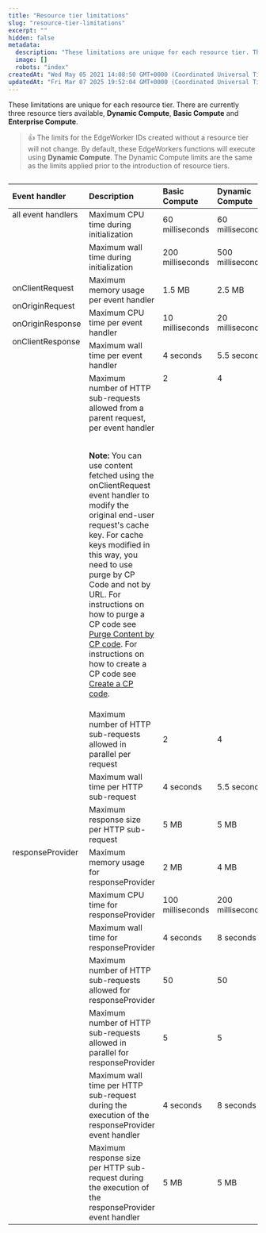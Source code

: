 ```yaml
---
title: "Resource tier limitations"
slug: "resource-tier-limitations"
excerpt: ""
hidden: false
metadata: 
  description: "These limitations are unique for each resource tier. There are currently two resource tiers available, Dynamic Compute and Basic Compute."
  image: []
  robots: "index"
createdAt: "Wed May 05 2021 14:08:50 GMT+0000 (Coordinated Universal Time)"
updatedAt: "Fri Mar 07 2025 19:52:04 GMT+0000 (Coordinated Universal Time)"
---
```

These limitations are unique for each resource tier. There are currently three resource tiers available, **Dynamic Compute**, **Basic Compute** and **Enterprise Compute**.

> 👍 The limits for the EdgeWorker IDs created without a resource tier will not change. By default, these EdgeWorkers functions will execute using **Dynamic Compute**. The Dynamic Compute limits are the same as the limits applied prior to the introduction of resource tiers.

<table>

<caption>

</caption>

<colgroup>

<col>

<col>

<col>

<col>

</colgroup>

<thead>

<tr>

<th align="left">Event handler</th>

<th align="left">Description</th>

<th align="left">Basic Compute</th>

<th align="left">Dynamic Compute</th>

<th align="left">Enterprise Compute</th>

</tr>

</thead>

<tbody>

<tr>

<td rowspan="2"; style=vertical-align:top> all event handlers </td>

<td>Maximum CPU time during initialization</td>

<td>60 milliseconds</td>

<td>60 milliseconds</td>

<td>300 milliseconds</td>

</tr>

<tr>

<td>Maximum wall time during initialization</td>

<td>200 milliseconds</td>

<td>500 milliseconds</td>

<td>500 milliseconds</td>

</tr>

<tr>

<td rowspan="7"; style=vertical-align:top>

onClientRequest

onOriginRequest

onOriginResponse

onClientResponse </td>

<td>Maximum memory usage per event handler</td>

<td>1.5 MB</td>

<td>2.5 MB</td>

<td>4 MB</td>

</tr>

<tr>

<td>Maximum CPU time per event handler</td>

<td>10 milliseconds</td>

<td>20 milliseconds</td>

<td>70 milliseconds</td>

</tr>

<tr>

<td>Maximum wall time per event handler</td>

<td>4 seconds</td>

<td>5.5 seconds</td>

<td>10 seconds</td>

</tr>

<tr>

<td>Maximum number of HTTP sub-requests allowed from a parent request, per event handler<BR>
<BR>

**Note:** You can use content fetched using the onClientRequest event handler to modify the original end-user request's cache key. For cache keys modified in this way, you need to use purge by CP Code and not by URL. For instructions on how to purge a CP code see [Purge Content by CP code](https://techdocs.akamai.com/purge-cache/docs/purge-content-cp-code). For instructions on how to create a CP code see [Create a CP code](https://techdocs.akamai.com/cp-codes/docs/welcome-cp-codes-rpt-grps).</td>

<td style=vertical-align:top>2</td>

<td style=vertical-align:top>4</td>

<td>10</td>

</tr>

<tr>

<td>Maximum number of HTTP sub-requests allowed in parallel per request</td>

<td>2</td>

<td>4</td>

<td>10</td>

</tr>

<tr>

<td>Maximum wall time per HTTP sub-request</td>

<td>4 seconds</td>

<td>5.5 seconds</td>

<td>10 seconds</td>

</tr>

<tr>

<td>Maximum response size per HTTP sub-request</td>

<td>5 MB</td>

<td>5 MB</td>

<td>8 MB</td>

</tr>

<tr>

<td rowspan="7"; style=vertical-align:top> responseProvider </td>

<td>Maximum memory usage for responseProvider</td>

<td>2 MB</td>

<td>4 MB</td>

<td>6 MB</td>

</tr>

<tr>

<td>Maximum CPU time for responseProvider</td>

<td>100 milliseconds</td>

<td>200 milliseconds</td>

<td>300 milliseconds</td>

</tr>

<tr>

<td>Maximum wall time for responseProvider</td>

<td>4 seconds</td>

<td>8 seconds</td>

<td>10 seconds</td>

</tr>

<tr>

<td>Maximum number of HTTP sub-requests allowed for responseProvider</td>

<td>50</td>

<td>50</td>

<td>50</td>

</tr>

<tr>

<td>Maximum number of HTTP sub-requests allowed in parallel for responseProvider</td>

<td>5</td>

<td>5</td>

<td>10</td>

</tr>

<tr>

<td>Maximum wall time per HTTP sub-request during the execution of the responseProvider event handler</td>

<td>4 seconds</td>

<td>8 seconds</td>

<td>10 seconds</td>

</tr>

<tr>

<td>Maximum response size per HTTP sub-request during the execution of the responseProvider event handler
</td>

<td>5 MB</td>

<td>5 MB</td>

<td>8 MB</td>

</tr>

</tbody>

</table>

